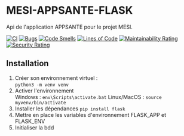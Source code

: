 # MESI-APPSANTE-FLASK
Api de l'application APPSANTE pour le projet MESI.  

[![CI](https://github.com/RubenVP2/MESI-APPSANTE-FLASK/actions/workflows/main.yml/badge.svg)](https://github.com/RubenVP2/MESI-APPSANTE-FLASK/actions/workflows/main.yml)
[![Bugs](https://sonarcloud.io/api/project_badges/measure?project=Mesi-flask&metric=bugs)](https://sonarcloud.io/dashboard?id=Mesi-flask)
[![Code Smells](https://sonarcloud.io/api/project_badges/measure?project=Mesi-flask&metric=code_smells)](https://sonarcloud.io/dashboard?id=Mesi-flask)
[![Lines of Code](https://sonarcloud.io/api/project_badges/measure?project=Mesi-flask&metric=ncloc)](https://sonarcloud.io/dashboard?id=Mesi-flask)
[![Maintainability Rating](https://sonarcloud.io/api/project_badges/measure?project=Mesi-flask&metric=sqale_rating)](https://sonarcloud.io/dashboard?id=Mesi-flask)
[![Security Rating](https://sonarcloud.io/api/project_badges/measure?project=Mesi-flask&metric=security_rating)](https://sonarcloud.io/dashboard?id=Mesi-flask)

## Installation

1. Créer son environnement virtuel :  
`python3 -m venv venv`
2. Activer l'environnement  
Windows : `env\Scripts\activate.bat` 
Linux/MacOS : `source myvenv/bin/activate`
4. Installer les dépendances
`pip install flask`
6. Mettre en place les variables d'environnement FLASK_APP et FLASK_ENV
7. Initialiser la bdd
